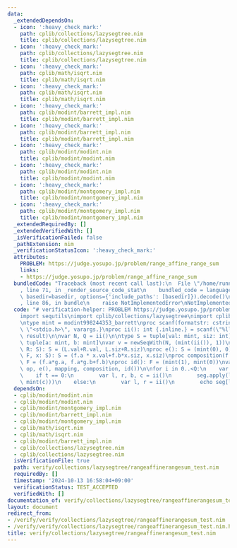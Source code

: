 ```yaml
---
data:
  _extendedDependsOn:
  - icon: ':heavy_check_mark:'
    path: cplib/collections/lazysegtree.nim
    title: cplib/collections/lazysegtree.nim
  - icon: ':heavy_check_mark:'
    path: cplib/collections/lazysegtree.nim
    title: cplib/collections/lazysegtree.nim
  - icon: ':heavy_check_mark:'
    path: cplib/math/isqrt.nim
    title: cplib/math/isqrt.nim
  - icon: ':heavy_check_mark:'
    path: cplib/math/isqrt.nim
    title: cplib/math/isqrt.nim
  - icon: ':heavy_check_mark:'
    path: cplib/modint/barrett_impl.nim
    title: cplib/modint/barrett_impl.nim
  - icon: ':heavy_check_mark:'
    path: cplib/modint/barrett_impl.nim
    title: cplib/modint/barrett_impl.nim
  - icon: ':heavy_check_mark:'
    path: cplib/modint/modint.nim
    title: cplib/modint/modint.nim
  - icon: ':heavy_check_mark:'
    path: cplib/modint/modint.nim
    title: cplib/modint/modint.nim
  - icon: ':heavy_check_mark:'
    path: cplib/modint/montgomery_impl.nim
    title: cplib/modint/montgomery_impl.nim
  - icon: ':heavy_check_mark:'
    path: cplib/modint/montgomery_impl.nim
    title: cplib/modint/montgomery_impl.nim
  _extendedRequiredBy: []
  _extendedVerifiedWith: []
  _isVerificationFailed: false
  _pathExtension: nim
  _verificationStatusIcon: ':heavy_check_mark:'
  attributes:
    PROBLEM: https://judge.yosupo.jp/problem/range_affine_range_sum
    links:
    - https://judge.yosupo.jp/problem/range_affine_range_sum
  bundledCode: "Traceback (most recent call last):\n  File \"/home/runner/.local/lib/python3.10/site-packages/onlinejudge_verify/documentation/build.py\"\
    , line 71, in _render_source_code_stat\n    bundled_code = language.bundle(stat.path,\
    \ basedir=basedir, options={'include_paths': [basedir]}).decode()\n  File \"/home/runner/.local/lib/python3.10/site-packages/onlinejudge_verify/languages/nim.py\"\
    , line 86, in bundle\n    raise NotImplementedError\nNotImplementedError\n"
  code: "# verification-helper: PROBLEM https://judge.yosupo.jp/problem/range_affine_range_sum\n\
    import sequtils\nimport cplib/collections/lazysegtree\nimport cplib/modint/modint\n\
    \ntype mint = modint998244353_barrett\nproc scanf(formatstr: cstring){.header:\
    \ \"<stdio.h>\", varargs.}\nproc ii(): int {.inline.} = scanf(\"%lld\\n\", addr\
    \ result)\n\nvar N, Q = ii()\n\ntype S = tuple[val: mint, siz: int]\ntype F =\
    \ tuple[a: mint, b: mint]\nvar v = newSeqWith(N, (mint(ii()), 1))\nproc op(L,\
    \ R: S): S = (L.val+R.val, L.siz+R.siz)\nproc e(): S = (mint(0), 0)\nproc mapping(f:\
    \ F, x: S): S = (f.a * x.val+f.b*x.siz, x.siz)\nproc composition(f: F, g: F):\
    \ F = (f.a*g.a, f.a*g.b+f.b)\nproc id(): F = (mint(1), mint(0))\nvar seg = initLazySegmentTree(v,\
    \ op, e(), mapping, composition, id())\n\nfor i in 0..<Q:\n    var t = ii()\n\
    \    if t == 0:\n        var l, r, b, c = ii()\n        seg.apply(l..<r, (mint(b),\
    \ mint(c)))\n    else:\n        var l, r = ii()\n        echo seg[l..<r][0]\n"
  dependsOn:
  - cplib/modint/modint.nim
  - cplib/modint/modint.nim
  - cplib/modint/montgomery_impl.nim
  - cplib/modint/barrett_impl.nim
  - cplib/modint/montgomery_impl.nim
  - cplib/math/isqrt.nim
  - cplib/math/isqrt.nim
  - cplib/modint/barrett_impl.nim
  - cplib/collections/lazysegtree.nim
  - cplib/collections/lazysegtree.nim
  isVerificationFile: true
  path: verify/collections/lazysegtree/rangeaffinerangesum_test.nim
  requiredBy: []
  timestamp: '2024-10-13 16:58:04+09:00'
  verificationStatus: TEST_ACCEPTED
  verifiedWith: []
documentation_of: verify/collections/lazysegtree/rangeaffinerangesum_test.nim
layout: document
redirect_from:
- /verify/verify/collections/lazysegtree/rangeaffinerangesum_test.nim
- /verify/verify/collections/lazysegtree/rangeaffinerangesum_test.nim.html
title: verify/collections/lazysegtree/rangeaffinerangesum_test.nim
---
```

